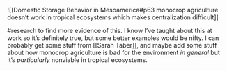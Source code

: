 ![[Domestic Storage Behavior in Mesoamerica#p63 monocrop agriculture doesn’t work in tropical ecosystems which makes centralization difficult]]

#research to find more evidence of this. I know I’ve taught about this at work so it’s definitely true, but some better examples would be nifty. I can probably get some stuff from [[Sarah Taber]], and maybe add some stuff about how monocrop agriculture is bad for the environment _in general_ but it’s _particularly_ nonviable in tropical ecosystems. 